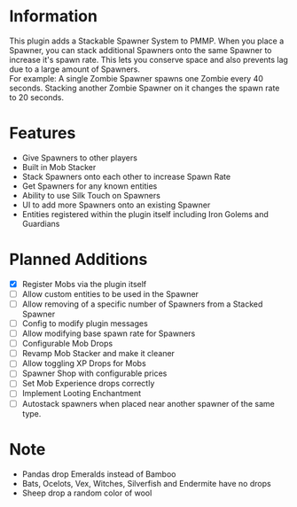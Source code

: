 # Information
This plugin adds a Stackable Spawner System to PMMP. When you place a Spawner, you can stack additional Spawners onto the same Spawner to increase it's spawn rate. This lets you conserve space and also prevents lag due to a large amount of Spawners.  
For example: A single Zombie Spawner spawns one Zombie every 40 seconds. Stacking another Zombie Spawner on it changes the spawn rate to 20 seconds.  
# Features
- Give Spawners to other players
- Built in Mob Stacker
- Stack Spawners onto each other to increase Spawn Rate
- Get Spawners for any known entities
- Ability to use Silk Touch on Spawners
- UI to add more Spawners onto an existing Spawner
- Entities registered within the plugin itself including Iron Golems and Guardians
# Planned Additions
- [x] Register Mobs via the plugin itself
- [ ] Allow custom entities to be used in the Spawner
- [ ] Allow removing of a specific number of Spawners from a Stacked Spawner
- [ ] Config to modify plugin messages
- [ ] Allow modifying base spawn rate for Spawners
- [ ] Configurable Mob Drops
- [ ] Revamp Mob Stacker and make it cleaner
- [ ] Allow toggling XP Drops for Mobs
- [ ] Spawner Shop with configurable prices
- [ ] Set Mob Experience drops correctly
- [ ] Implement Looting Enchantment
- [ ] Autostack spawners when placed near another spawner of the same type.
# Note
- Pandas drop Emeralds instead of Bamboo
- Bats, Ocelots, Vex, Witches, Silverfish and Endermite have no drops
- Sheep drop a random color of wool

